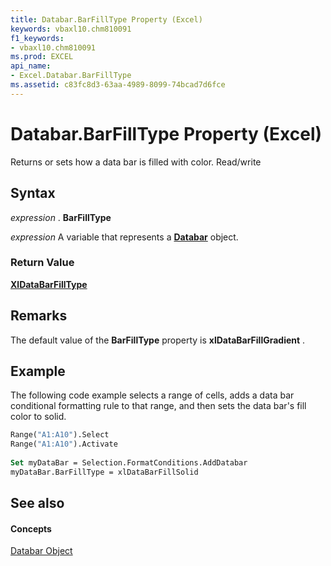 ```yaml
---
title: Databar.BarFillType Property (Excel)
keywords: vbaxl10.chm810091
f1_keywords:
- vbaxl10.chm810091
ms.prod: EXCEL
api_name:
- Excel.Databar.BarFillType
ms.assetid: c83fc8d3-63aa-4989-8099-74bcad7d6fce
---
```



# Databar.BarFillType Property (Excel)

Returns or sets how a data bar is filled with color. Read/write


## Syntax

 _expression_ . **BarFillType**

 _expression_ A variable that represents a **[Databar](databar-object-excel.md)** object.


### Return Value

 **[XlDataBarFillType](xldatabarfilltype-enumeration-excel.md)**


## Remarks

The default value of the  **BarFillType** property is **xlDataBarFillGradient** .


## Example

The following code example selects a range of cells, adds a data bar conditional formatting rule to that range, and then sets the data bar's fill color to solid.


```vb
Range("A1:A10").Select 
Range("A1:A10").Activate 
 
Set myDataBar = Selection.FormatConditions.AddDatabar 
myDataBar.BarFillType = xlDataBarFillSolid
```


## See also


#### Concepts


[Databar Object](databar-object-excel.md)

